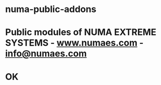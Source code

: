 # numa-public-addons
# Public modules of NUMA EXTREME SYSTEMS - www.numaes.com - info@numaes.com
# OK

